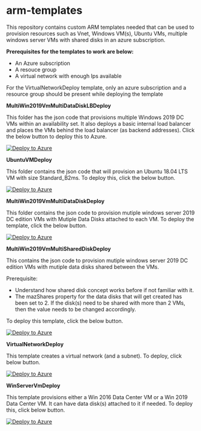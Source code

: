 # arm-templates

This repository contains custom ARM templates needed that can be used to provision resources such as Vnet, Windows VM(s), Ubuntu VMs, multiple windows server VMs with shared disks in an azure subscription.

**Prerequisites for the templates to work are below:**

- An Azure subscription
- A resouce group
- A virtual network with enough Ips available

For the VirtualNetworkDeploy template, only an azure subscription and a resource group should be present while deploying the template

**MultiWin2019VmMultiDataDiskLBDeploy**

This folder has the json code that provisions multiple Windows 2019 DC VMs within an availability set. It also deploys a basic internal load balancer and places the VMs behind the load balancer (as backend addresses). Click the below button to deploy this to Azure.

[![Deploy to Azure](https://aka.ms/deploytoazurebutton)](https://portal.azure.com/#create/Microsoft.Template/uri/https%3A%2F%2Fraw.githubusercontent.com%2FMahindraManoj%2Farm-templates%2Fmaster%2FMultiWin2019VmMultiDataDiskLBDeploy%2Fwinvmslbdeploy.json)

**UbuntuVMDeploy**

This folder contains the json code that will provision an Ubuntu 18.04 LTS VM with size Standard_B2ms. To deploy this, click the below button.

[![Deploy to Azure](https://aka.ms/deploytoazurebutton)](https://portal.azure.com/#create/Microsoft.Template/uri/https%3A%2F%2Fraw.githubusercontent.com%2FMahindraManoj%2Farm-templates%2Fmaster%2FLinuxVMDeploy%2Fazuredeploy.json)

**MultiWin2019VmMultiDataDiskDeploy**

This folder contains the json code to provision mutiple windows server 2019 DC edition VMs with Mutiple Data Disks attached to each VM. To deploy the template, click the below button.

[![Deploy to Azure](https://aka.ms/deploytoazurebutton)](https://portal.azure.com/#create/Microsoft.Template/uri/https%3A%2F%2Fraw.githubusercontent.com%2FMahindraManoj%2Farm-templates%2Fmaster%2FMultiWin2019VmMutilDataDiskDeploy%2Fazuremultivmsdeploy.json)

**MultiWin2019VmMultiSharedDiskDeploy**

This contains the json code to provision  mutiple windows server 2019 DC edition VMs with mutiple data disks shared between the VMs.

Prerequisite:

- Understand how shared disk concept works before if not familiar with it.
- The mazShares property for the data disks that will get created has been set to 2. If the disk(s) need to be shared with more than 2 VMs, then the value needs to be changed accordingly.

To deploy this template, click the below button.

[![Deploy to Azure](https://aka.ms/deploytoazurebutton)](https://portal.azure.com/#create/Microsoft.Template/uri/https%3A%2F%2Fraw.githubusercontent.com%2FMahindraManoj%2Farm-templates%2Fmaster%2FMutilWin2019VmMultiSharedDiskDeploy%2Fazuredeploy.json)

**VirtualNetworkDeploy**

This template creates a virtual network (and a subnet). To deploy, click below button.

[![Deploy to Azure](https://aka.ms/deploytoazurebutton)](https://portal.azure.com/#create/Microsoft.Template/uri/https%3A%2F%2Fraw.githubusercontent.com%2FMahindraManoj%2Farm-templates%2Fmaster%2FVirtualNetworkDeploy%2Fazuredeploy.json)

**WinServerVmDeploy**

This template provisions either a Win 2016 Data Center VM or a Win 2019 Data Center VM. It can have data disk(s) attached to it if needed. To deploy this, click below button.

[![Deploy to Azure](https://aka.ms/deploytoazurebutton)](https://portal.azure.com/#create/Microsoft.Template/uri/https%3A%2F%2Fraw.githubusercontent.com%2FMahindraManoj%2Farm-templates%2Fmaster%2FWin2019VmDeploy%2Fazuredeploy.json)





